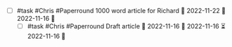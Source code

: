 - [ ] #task #Chris #Paperround 1000 word article for Richard 📅 2022-11-22 🛫 2022-11-16 🔼 
	- [ ] #task #Chris #Paperround Draft article 📅 2022-11-16 🛫 2022-11-16 ⏳ 2022-11-16 🔼 